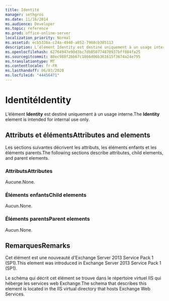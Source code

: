```yaml
---
title: Identité
manager: sethgros
ms.date: 11/16/2014
ms.audience: Developer
ms.topic: reference
ms.prod: office-online-server
localization_priority: Normal
ms.assetid: ecb533ba-c24a-4940-a852-7988cb385113
description: L’élément Identity est destiné uniquement à un usage interne.
ms.openlocfilehash: 62764947e90d3bc7db850774870937bff084fa25
ms.sourcegitcommit: 88ec988f2bb67c1866d06b361615f3674a24e795
ms.translationtype: MT
ms.contentlocale: fr-FR
ms.lasthandoff: 06/03/2020
ms.locfileid: "44456471"
---
```

# <a name="identity"></a><span data-ttu-id="531fd-103">Identité</span><span class="sxs-lookup"><span data-stu-id="531fd-103">Identity</span></span>

<span data-ttu-id="531fd-104">L’élément **Identity** est destiné uniquement à un usage interne.</span><span class="sxs-lookup"><span data-stu-id="531fd-104">The **Identity** element is intended for internal use only.</span></span> 

## <a name="attributes-and-elements"></a><span data-ttu-id="531fd-105">Attributs et éléments</span><span class="sxs-lookup"><span data-stu-id="531fd-105">Attributes and elements</span></span>

<span data-ttu-id="531fd-106">Les sections suivantes décrivent les attributs, les éléments enfants et les éléments parents.</span><span class="sxs-lookup"><span data-stu-id="531fd-106">The following sections describe attributes, child elements, and parent elements.</span></span>
  
### <a name="attributes"></a><span data-ttu-id="531fd-107">Attributs</span><span class="sxs-lookup"><span data-stu-id="531fd-107">Attributes</span></span>

<span data-ttu-id="531fd-108">Aucune.</span><span class="sxs-lookup"><span data-stu-id="531fd-108">None.</span></span>
  
### <a name="child-elements"></a><span data-ttu-id="531fd-109">Éléments enfants</span><span class="sxs-lookup"><span data-stu-id="531fd-109">Child elements</span></span>

<span data-ttu-id="531fd-110">Aucun.</span><span class="sxs-lookup"><span data-stu-id="531fd-110">None.</span></span>
  
### <a name="parent-elements"></a><span data-ttu-id="531fd-111">Éléments parents</span><span class="sxs-lookup"><span data-stu-id="531fd-111">Parent elements</span></span>

<span data-ttu-id="531fd-112">Aucun.</span><span class="sxs-lookup"><span data-stu-id="531fd-112">None.</span></span>
  
## <a name="remarks"></a><span data-ttu-id="531fd-113">Remarques</span><span class="sxs-lookup"><span data-stu-id="531fd-113">Remarks</span></span>

<span data-ttu-id="531fd-114">Cet élément est une nouveauté d'Exchange Server 2013 Service Pack 1 (SP1).</span><span class="sxs-lookup"><span data-stu-id="531fd-114">This element was introduced in Exchange Server 2013 Service Pack 1 (SP1).</span></span>
  
<span data-ttu-id="531fd-115">Le schéma qui décrit cet élément se trouve dans le répertoire virtuel IIS qui héberge les services web Exchange.</span><span class="sxs-lookup"><span data-stu-id="531fd-115">The schema that describes this element is located in the IIS virtual directory that hosts Exchange Web Services.</span></span>
  

